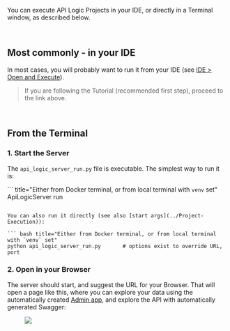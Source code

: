 You can execute API Logic Projects in your IDE, or directly in a Terminal window, as described below.

&nbsp;

## Most commonly - in your IDE

In most cases, you will probably want to run it from your IDE (see [IDE > Open and Execute](../IDE-Execute)).  

> If you are following the Tutorial (recommended first step), proceed to the link above.

&nbsp;

## From the Terminal

### 1. Start the Server

The `api_logic_server_run.py` file is executable.  The simplest way to run it is:

``` title="Either from Docker terminal, or from local terminal with `venv` set"
ApiLogicServer run
```

You can also run it directly (see also [start args](../Project-Execution)):

``` bash title="Either from Docker terminal, or from local terminal with `venv` set"
python api_logic_server_run.py       # options exist to override URL, port
```

### 2. Open in your Browser

The server should start, and suggest the URL for your Browser.  That will open a page like this, where you can explore your data using the automatically created [Admin app](../Working-with-the-Admin-App), and explore the API with automatically generated Swagger:

<figure><img src="https://github.com/valhuber/apilogicserver/wiki/images/ui-admin/admin-home.png?raw=true"></figure>

